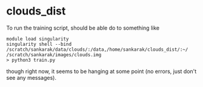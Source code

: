 # clouds_dist

To run the training script, should be able do to something like

```
module load singularity
singularity shell --bind /scratch/sankarak/data/clouds/:/data,/home/sankarak/clouds_dist/:~/ /scratch/sankarak/images/clouds.img
> python3 train.py
```

though right now, it seems to be hanging at some point (no errors, just don't see any messages).
